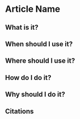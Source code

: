 # Article Name

## What is it?

## When should I use it?

## Where should I use it?

## How do I do it?

## Why should I do it?

## Citations 
